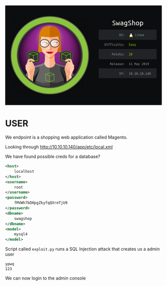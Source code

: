 ![](./logo.png)

# USER

We endpoint is a shopping web application called Magento.

Looking through http://10.10.10.140/app/etc/local.xml

We have found possible creds for a database?

```xml
<host>
    localhost
</host>
<username>
    root
</username>
<password>
    fMVWh7bDHpgZkyfqQXreTjU9
</password>
<dbname>
    swagshop
</dbname>
<model>
    mysql4
</model>
```

Script called `exploit.py` runs a SQL Injection attack that creates us a admin user

```
ypwq
123
```

We can now login to the admin console